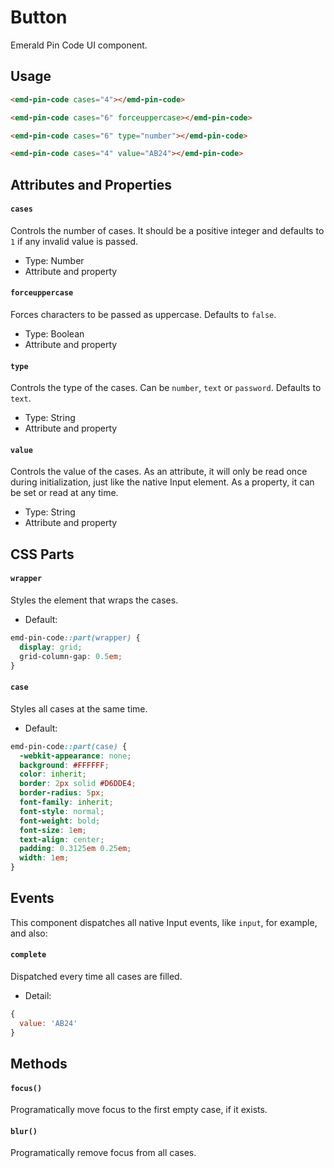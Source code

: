 # Button

Emerald Pin Code UI component.

## Usage

```html
<emd-pin-code cases="4"></emd-pin-code>

<emd-pin-code cases="6" forceuppercase></emd-pin-code>

<emd-pin-code cases="6" type="number"></emd-pin-code>

<emd-pin-code cases="4" value="AB24"></emd-pin-code>
```

## Attributes and Properties

#### `cases`

Controls the number of cases. It should be a positive integer and defaults to `1` if any invalid value is passed.

- Type: Number
- Attribute and property

#### `forceuppercase`

Forces characters to be passed as uppercase. Defaults to `false`.

- Type: Boolean
- Attribute and property

#### `type`

Controls the type of the cases. Can be `number`, `text` or `password`. Defaults to `text`.

- Type: String
- Attribute and property

#### `value`

Controls the value of the cases. As an attribute, it will only be read once during initialization, just like the native Input element. As a property, it can be set or read at any time.

- Type: String
- Attribute and property

## CSS Parts

#### `wrapper`

Styles the element that wraps the cases.

- Default:

```css
emd-pin-code::part(wrapper) {
  display: grid;
  grid-column-gap: 0.5em;
}
```

#### `case`

Styles all cases at the same time.

- Default:

```css
emd-pin-code::part(case) {
  -webkit-appearance: none;
  background: #FFFFFF;
  color: inherit;
  border: 2px solid #D6DDE4;
  border-radius: 5px;
  font-family: inherit;
  font-style: normal;
  font-weight: bold;
  font-size: 1em;
  text-align: center;
  padding: 0.3125em 0.25em;
  width: 1em;
}
```

## Events

This component dispatches all native Input events, like `input`, for example, and also:

#### `complete`

Dispatched every time all cases are filled.

- Detail:

```js
{
  value: 'AB24'
}
```

## Methods

#### `focus()`

Programatically move focus to the first empty case, if it exists.

#### `blur()`

Programatically remove focus from all cases.